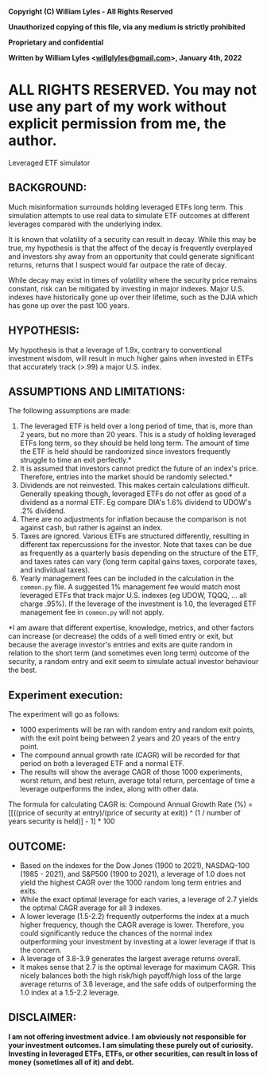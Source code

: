 **Copyright (C) William Lyles - All Rights Reserved**

**Unauthorized copying of this file, via any medium is strictly prohibited**

**Proprietary and confidential**

**Written by William Lyles <<willglyles@gmail.com>>, January 4th, 2022**

 
# **ALL RIGHTS RESERVED. You may not use any part of my work without explicit permission from me, the author.**


Leveraged ETF simulator

## BACKGROUND:
Much misinformation surrounds holding leveraged ETFs long term. This simulation attempts to use real data to simulate ETF outcomes at different leverages compared with the underlying index.

It is known that volatility of a security can result in decay. While this may be true, my hypothesis is that the affect of the decay is frequently overplayed and investors shy away from an opportunity that could generate significant returns, returns that I suspect would far outpace the rate of decay.

While decay may exist in times of volatility where the security price remains constant, risk can be mitigated by investing in major indexes. Major U.S. indexes have historically gone up over their lifetime, such as the DJIA which has gone up over the past 100 years.

## HYPOTHESIS: 
My hypothesis is that a leverage of 1.9x, contrary to conventional investment wisdom, will result in much higher gains when invested in ETFs that accurately track (>.99) a major U.S. index.

## ASSUMPTIONS AND LIMITATIONS:
The following assumptions are made:
1. The leveraged ETF is held over a long period of time, that is, more than 2 years, but no more than 20 years. This is a study of holding leveraged ETFs long term, so they should be held long term. The amount of time the ETF is held should be randomized since investors frequently struggle to time an exit perfectly.*
2. It is assumed that investors cannot predict the future of an index's price. Therefore, entries into the market should be randomly selected.*
3. Dividends are not reinvested. This makes certain calculations difficult. Generally speaking though, leveraged ETFs do not offer as good of a dividend as a normal ETF. Eg compare DIA's 1.6% dividend to UDOW's .2% dividend.
4. There are no adjustments for inflation because the comparison is not against cash, but rather is against an index.
5. Taxes are ignored. Various ETFs are structured differently, resulting in different tax repercussions for the investor. Note that taxes can be due as frequently as a quarterly basis depending on the structure of the ETF, and taxes rates can vary (long term capital gains taxes, corporate taxes, and individual taxes).
6. Yearly management fees can be included in the calculation in the `common.py` file. A suggested 1% management fee would match most leveraged ETFs that track major U.S. indexes (eg UDOW, TQQQ, ... all charge .95%). If the leverage of the investment is 1.0, the leveraged ETF management fee in `common.py` will not apply.

*I am aware that different expertise, knowledge, metrics, and other factors can increase (or decrease) the odds of a well timed entry or exit, but because the average investor's entries and exits are quite random in relation to the short term (and sometimes even long term) outcome of the security, a random entry and exit seem to simulate actual investor behaviour the best.


## Experiment execution:
The experiment will go as follows:
- 1000 experiments will be ran with random entry and random exit points, with the exit point being between 2 years and 20 years of the entry point.
- The compound annual growth rate (CAGR) will be recorded for that period on both a leveraged ETF and a normal ETF.
- The results will show the average CAGR of those 1000 experiments, worst return, and best return, average total return, percentage of time a leverage outperforms the index, along with other data.

The formula for calculating CAGR is:
Compound Annual Growth Rate (%) = [[((price of security at entry)/(price of security at exit)) ^ (1 / number of years security is held)] - 1] * 100


## OUTCOME:
- Based on the indexes for the Dow Jones (1900 to 2021), NASDAQ-100 (1985 - 2021), and S&P500 (1900 to 2021), a leverage of 1.0 does not yield the highest CAGR over the 1000 random long term entries and exits.
- While the exact optimal leverage for each varies, a leverage of 2.7 yields the optimal CAGR average for all 3 indexes.
- A lower leverage (1.5-2.2) frequently outperforms the index at a much higher frequency, though the CAGR average is lower. Therefore, you could significantly reduce the chances of the normal index outperforming your investment by investing at a lower leverage if that is the concern.
- A leverage of 3.8-3.9 generates the largest average returns overall.
- It makes sense that 2.7 is the optimal leverage for maximum CAGR. This nicely balances both the high risk/high payoff/high loss of the large average returns of 3.8 leverage, and the safe odds of outperforming the 1.0 index at a 1.5-2.2 leverage.


## DISCLAIMER:
**I am not offering investment advice. I am obviously not responsible for your investment outcomes. I am simulating these purely out of curiosity. Investing in leveraged ETFs, ETFs, or other securities, can result in loss of money (sometimes all of it) and debt.**
